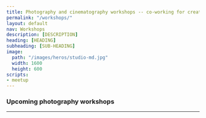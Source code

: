 ```yaml
---
title: Photography and cinematography workshops -- co-working for creatives
permalink: "/workshops/"
layout: default
nav: Workshops
description: [DESCRIPTION]
heading: [HEADING]
subheading: [SUB-HEADING]
image:
  path: "/images/heros/studio-md.jpg"
  width: 1600
  height: 600
scripts:
- meetup
---
```


### Upcoming photography workshops

---

<pre id="workshops"></pre>
